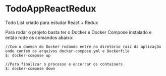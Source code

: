 # TodoAppReactRedux
Todo List criado para estudar React + Redux

Para rodar o projeto basta ter o Docker e Docker Compose instalado e então rode os comandos abaixo:

    //Com o daemon do Docker rodando entre no diretório raiz da aplicação onde contem os arquivos docker-compose.yml e Dockerfile
    $: docker-compose up

    //Para finalizar o processo e encerrar os containers
    $: docker-compose down